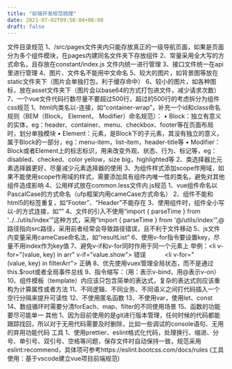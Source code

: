 ```yaml
---
title: "前端开发规范梳理"
date: 2021-07-02T09:58:04+08:00
draft: false
---
```


文件目录规范
1、/src/pages文件夹内只能存放真正的一级导航页面，如果是页面分为多个组件模块，在pages内建同名文件夹下存放组件
2、常量采用全大写的方式命名，且存放在constant/index.js 文件内统一进行管理
3、接口文件统一在api里进行管理
4、图片、文件名不能用中文命名
5、较大的图片，如背景图等放在static文件夹下（图片会单独打包，利于缓存命中）
6、较小的图片，如各种图标，放在asset文件夹下（图片会以base64的方式打包进文件，减少请求次数）
7、一个vue文件代码行数尽量不要超过500行，超过的500行的考虑拆分为组件
css规范
1、html内类名以-连接，如“container-wrap”，补充一个id和class命名规则（BEM（Block， Element， Modifier）命名规范）：
•	Block：独立有意义的实体，eg：header、container、menu、checkbox、footer等在页面布局时，划分单独模块
•	Element：元素，是Block下的子元素，其没有独立的意义，属于Block的一部分，eg：menu-item，list-item，header-title等
•	Modifier：Block或者Element上的标志标识，用来改变外观、状态、行为、标记等，eg：disabled、checked、color yellow，size big，highlighted等
2、类选择器比元素选择器更好，尽量减少元素选择器的使用
3、为组件样式添加scope作用域，如果不能使用scope作用域的样式，需要添加具有组件内唯一性的类名，避免对其他组件造成影响
4、公用样式放在common.less文件内
js规范
1、vue组件命名以PascalCase的方式命名（ufp框架内用cameCase方式命名）
2、组件不能和html5的标签重复，如“Footer”、“Header”不能存在
3、使用组件时，组件全小写以-的方式连接，如“<date-pick></date-pick>”
4、文件的引入不使用“import { parseTime } from '../../utils/index'”这种方式，采用“import { parseTime } from '@/utils/index'”,@路径指向src路径，采用前者经常会导致路径错误，且不利于文件移动
5、js文件内变量采用cameCase命名法，如“resultList”
6、使用v-for指令要设置key，尽量不用index作为key值
7、避免v-if和v-for同时作用于同一个元素上
举例：<li v-for="(value, key) in arr" v-if="value.show"></li> 错误
          <li v-for="(value, key) in filterArr"></li> 正确
8、优先使用vuex管理全局状态，而不是通过this.$root或者全局事件总线
9、指令缩写：（用：表示v-bind，用@表示v-on）
10、组件模板（template）内应该只包含简单的表达式，复杂的表达式则应该重构为计算属性或者方法
11、不同逻辑、不同业务、不同语义之间打代码插入一个空行分隔来提升可读性
12、不使用匿名函数
13、不使用var，使用let、const
14、数组循环时需要分清forEach、map、filter的不同使用场景
15、函数的功能要尽可能单一
其他
1、因为目前使用的是git进行版本管理，任何时候的代码都能跟踪找回，所以对于无用代码需要及时删除，比如一些调试的console语句、无用的弃用功能代码
工具
1、使用prettier、eslint格式化代码，处理换行、缩进、分号、单引号、双引号、空格等问题，保存文件时自动保持一致，规范采用eslint:recommend，具体项可参考https://eslint.bootcss.com/docs/rules (工具使用：基于vscode建立vue项目前端规范)
